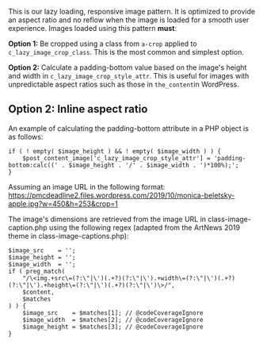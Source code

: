 This is our lazy loading, responsive image pattern. It is optimized to provide an aspect ratio and no reflow when the image is loaded for a smooth user experience. Images loaded using this pattern **must**:

**Option 1:** Be cropped using a class from `a-crop` applied to `c_lazy_image_crop_class`. This is the most common and simplest option.

**Option 2:** Calculate a padding-bottom value based on the image's height and width in `c_lazy_image_crop_style_attr`. This is useful for images with unpredictable aspect ratios such as those in `the_content`in WordPress.

## Option 2: Inline aspect ratio

An example of calculating the padding-bottom attribute in a PHP object is as follows:

```language-php
if ( ! empty( $image_height ) && ! empty( $image_width ) ) {
	$post_content_image['c_lazy_image_crop_style_attr'] = 'padding-bottom:calc((' . $image_height . '/' . $image_width . ')*100%);';
}
```

Assuming an image URL in the following format:
https://pmcdeadline2.files.wordpress.com/2019/10/monica-beletsky-apple.jpg?w=450&h=253&crop=1

The image's dimensions are retrieved from the image URL in class-image-caption.php using the following regex (adapted from the ArtNews 2019 theme in class-image-captions.php): 

```language-php
$image_src    = '';
$image_height = '';
$image_width  = '';
if ( preg_match(
	"/\<img.+src\=(?:\"|\')(.+?)(?:\"|\').+width\=(?:\"|\')(.+?)(?:\"|\').+height\=(?:\"|\')(.+?)(?:\"|\')\>/",
	$content,
	$matches
) ) {
	$image_src    = $matches[1]; // @codeCoverageIgnore
	$image_width  = $matches[2]; // @codeCoverageIgnore
	$image_height = $matches[3]; // @codeCoverageIgnore
}
```